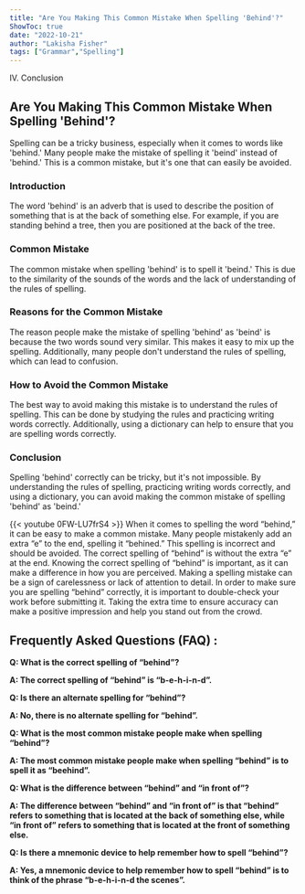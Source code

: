 ```yaml
---
title: "Are You Making This Common Mistake When Spelling 'Behind'?"
ShowToc: true 
date: "2022-10-21"
author: "Lakisha Fisher" 
tags: ["Grammar","Spelling"]
---
```

IV. Conclusion

## Are You Making This Common Mistake When Spelling 'Behind'?

Spelling can be a tricky business, especially when it comes to words like 'behind.' Many people make the mistake of spelling it 'beind' instead of 'behind.' This is a common mistake, but it's one that can easily be avoided.

### Introduction

The word 'behind' is an adverb that is used to describe the position of something that is at the back of something else. For example, if you are standing behind a tree, then you are positioned at the back of the tree.

### Common Mistake

The common mistake when spelling 'behind' is to spell it 'beind.' This is due to the similarity of the sounds of the words and the lack of understanding of the rules of spelling.

### Reasons for the Common Mistake

The reason people make the mistake of spelling 'behind' as 'beind' is because the two words sound very similar. This makes it easy to mix up the spelling. Additionally, many people don't understand the rules of spelling, which can lead to confusion.

### How to Avoid the Common Mistake

The best way to avoid making this mistake is to understand the rules of spelling. This can be done by studying the rules and practicing writing words correctly. Additionally, using a dictionary can help to ensure that you are spelling words correctly.

### Conclusion

Spelling 'behind' correctly can be tricky, but it's not impossible. By understanding the rules of spelling, practicing writing words correctly, and using a dictionary, you can avoid making the common mistake of spelling 'behind' as 'beind.'

{{< youtube 0FW-LU7frS4 >}} 
When it comes to spelling the word “behind,” it can be easy to make a common mistake. Many people mistakenly add an extra “e” to the end, spelling it “behined.” This spelling is incorrect and should be avoided. The correct spelling of “behind” is without the extra “e” at the end. Knowing the correct spelling of “behind” is important, as it can make a difference in how you are perceived. Making a spelling mistake can be a sign of carelessness or lack of attention to detail. In order to make sure you are spelling “behind” correctly, it is important to double-check your work before submitting it. Taking the extra time to ensure accuracy can make a positive impression and help you stand out from the crowd.

## Frequently Asked Questions (FAQ) :
**Q: What is the correct spelling of “behind”?**

**A: The correct spelling of “behind” is “b-e-h-i-n-d”.**

**Q: Is there an alternate spelling for “behind”?**

**A: No, there is no alternate spelling for “behind”.**

**Q: What is the most common mistake people make when spelling “behind”?**

**A: The most common mistake people make when spelling “behind” is to spell it as “beehind”.**

**Q: What is the difference between “behind” and “in front of”?**

**A: The difference between “behind” and “in front of” is that “behind” refers to something that is located at the back of something else, while “in front of” refers to something that is located at the front of something else.**

**Q: Is there a mnemonic device to help remember how to spell “behind”?**

**A: Yes, a mnemonic device to help remember how to spell “behind” is to think of the phrase “b-e-h-i-n-d the scenes”.**





